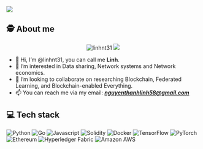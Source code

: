 ![](https://komarev.com/ghpvc/?username=linhnt31&color=red)

## 🕵️ About me

<p align="center">
<img src ="https://github-readme-stats.vercel.app/api?username=linhnt31&show_icons=true&locale=en" alt="linhnt31">
<img src ="https://github-readme-stats.vercel.app/api/top-langs/?username=linhnt31&layout=compact&hide_border=true&langs_count=10&hide=jupyter%20notebook,html,css,java,c,matlab,scss,less">
</p>

- 👋 Hi, I’m @linhnt31, you can call me **Linh**.
- 👀 I’m interested in Data sharing, Network systems and Network economics. 
- 💞️ I’m looking to collaborate on researching Blockchain, Federated Learning, and Blockchain-enabled Everything.
- 📫 You can reach me via my email: ***nguyenthanhlinh58@gmail.com***

## 💻 Tech stack

![Python](https://img.shields.io/badge/python-3670A0?style=flat&logo=python&logoColor=ffdd54) ![Go](https://img.shields.io/badge/Go-00ADD8?style=flat&logo=go&logoColor=white) ![Javascript](https://img.shields.io/badge/JavaScript-323330?style=flat&logo=javascript&logoColor=F7DF1E) ![Solidity](https://img.shields.io/badge/Solidity-e6e6e6?style=flat&logo=solidity&logoColor=black) ![Docker](https://img.shields.io/badge/Docker-2CA5E0?style=flat&logo=docker&logoColor=white) ![TensorFlow](https://img.shields.io/badge/TensorFlow-%23FF6F00.svg?style=flat&logo=TensorFlow&logoColor=white) ![PyTorch](https://img.shields.io/badge/PyTorch-%23EE4C2C.svg?style=flat&logo=PyTorch&logoColor=white) ![Ethereum](https://img.shields.io/badge/Ethereum-3C3C3D?style=flat&logo=Ethereum&logoColor=white) ![Hyperledger Fabric](https://img.shields.io/badge/hyperledger-2F3134?style=flat&logo=hyperledger&logoColor=white) ![Amazon AWS](https://img.shields.io/badge/Amazon_AWS-FF9900?style=flat&logo=amazonaws&logoColor=white)

<!---
linhnt31/linhnt31 is a ✨ special ✨ repository because its `README.md` (this file) appears on your GitHub profile.
You can click the Preview link to take a look at your changes.
--->
